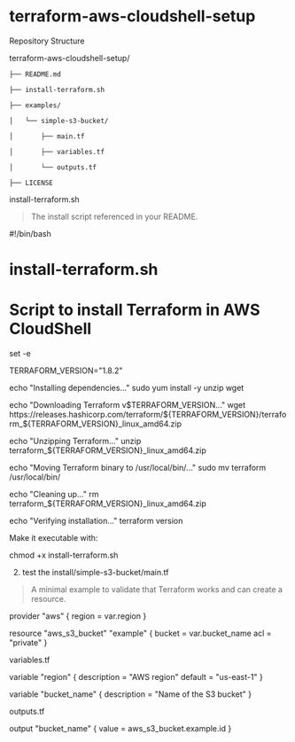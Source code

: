 # terraform-aws-cloudshell-setup

Repository Structure

terraform-aws-cloudshell-setup/

    ├── README.md

    ├── install-terraform.sh

    ├── examples/

    │   └── simple-s3-bucket/

    │       ├── main.tf

    │       ├── variables.tf

    │       └── outputs.tf

    ├── LICENSE


install-terraform.sh

> The install script referenced in your README.

#!/bin/bash

# install-terraform.sh
# Script to install Terraform in AWS CloudShell

set -e

TERRAFORM_VERSION="1.8.2"

echo "Installing dependencies..."
sudo yum install -y unzip wget

echo "Downloading Terraform v$TERRAFORM_VERSION..."
wget https://releases.hashicorp.com/terraform/${TERRAFORM_VERSION}/terraform_${TERRAFORM_VERSION}_linux_amd64.zip

echo "Unzipping Terraform..."
unzip terraform_${TERRAFORM_VERSION}_linux_amd64.zip

echo "Moving Terraform binary to /usr/local/bin/..."
sudo mv terraform /usr/local/bin/

echo "Cleaning up..."
rm terraform_${TERRAFORM_VERSION}_linux_amd64.zip

echo "Verifying installation..."
terraform version

Make it executable with:

chmod +x install-terraform.sh


2. test the install/simple-s3-bucket/main.tf

> A minimal example to validate that Terraform works and can create a resource.

provider "aws" {
  region = var.region
}

resource "aws_s3_bucket" "example" {
  bucket = var.bucket_name
  acl    = "private"
}

variables.tf

variable "region" {
  description = "AWS region"
  default     = "us-east-1"
}

variable "bucket_name" {
  description = "Name of the S3 bucket"
}

outputs.tf

output "bucket_name" {
  value = aws_s3_bucket.example.id
}


